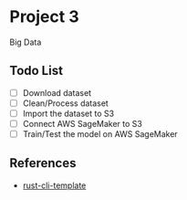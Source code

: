# Project 3
Big Data

## Todo List
- [ ] Download dataset
- [ ]  Clean/Process dataset
- [ ] Import the dataset to S3
- [ ] Connect AWS SageMaker to S3
- [ ] Train/Test the model on AWS SageMaker

## References
* [rust-cli-template](https://github.com/kbknapp/rust-cli-template)
